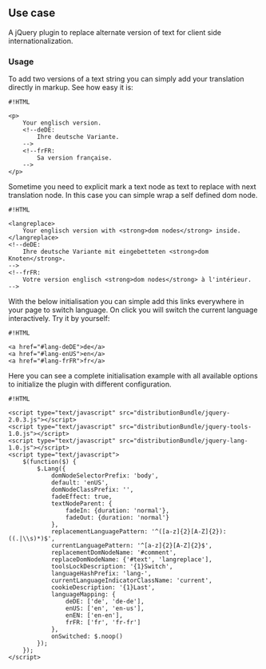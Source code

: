 <!-- region modline

vim: set tabstop=4 shiftwidth=4 expandtab:
vim: foldmethod=marker foldmarker=region,endregion:

endregion

region header

Copyright Torben Sickert 16.12.2012

License
   This library written by Torben Sickert stand under a creative commons
   naming 3.0 unported license.
   see http://creativecommons.org/licenses/by/3.0/deed.de

endregion -->

Use case<!--deDE:Einsatz--><!--frFR:Utilisier-->
------------------------------------------------

A jQuery plugin to replace alternate version of text for client side
internationalization.
<!--deDE:
    Ein jQuery-Plugin zum klientseitigem Ersetzten von verschiedenen
    Textversionen. Perfekt für die Internationalisierung Ihres Webprojekts.
-->
<!--frFR:
    Un plugin jQuery pour remplacer version alternative de texte pour le côté
    client l'internationalisation.
-->

### Usage<!--deDE:Verwendung--><!--frFR:Demande-->

To add two versions of a text string you can simply add your translation
directly in markup. See how easy it is:
<!--deDE:
    Um zwei Sprachversionen eines Text Knotens im Markup anzubieten müssen
    einfach nur per Kommentar alternative Versionen hinter dem zu übersetzenden
    String gesetzt werden.
-->
<!--frFR:
    Doit offrir deux versions linguistiques d'un nœud de texte dans la balise
    facile à traduire que par Commentez versions alternatives derrière le
    Chaîne à être réglé.
-->

<!--showExample-->

    #!HTML

    <p>
        Your englisch version.
        <!--deDE:
            Ihre deutsche Variante.
        -->
        <!--frFR:
            Sa version française.
        -->
    </p>

Sometime you need to explicit mark a text node as text to replace with next
translation node. In this case you can simple wrap a self defined dom node.
<!--deDE:
    Manchmal muss man Textknoten explizit als übersetzbar markieren, da sie
    beispielsweise selbst aus mehr als nur einem Knoten bestehen. In solchen
    Fällen kann einfach ein selbst definierter DOM-Knoten ummantelt werden.
-->
<!--frFR:
    Parfois, vous devez sélectionner explicitement les nœuds de texte comme
    traduisible, car ils Ainsi, même consister en plus d'un noeud. dans ce Cas
    peuvent être facilement enveloppé d'un noeud DOM auto-défini.
-->

<!--showExample-->

    #!HTML

    <langreplace>
        Your englisch version with <strong>dom nodes</strong> inside.
    </langreplace>
    <!--deDE:
        Ihre deutsche Variante mit eingebetteten <strong>dom Knoten</strong>.
    -->
    <!--frFR:
        Votre version englisch <strong>dom nodes</strong> à l'intérieur.
    -->

With the below initialisation you can simple add this links everywhere in your
page to switch language. On click you will switch the current language
interactively. Try it by yourself:
<!--deDE:
    Mit der oben aufgezeigten Konfiguration können Sie einfach folgenden Links
    an beliebiger Stelle im Markup plazieren. Beim Klicken auf die
    Sprach-Wechsel-Links wird die Sprache Ihrer Webseite entsprechend
    angepasst. Versuchen Sie selbst:
-->
<!--frFR:
    Avec la configuration ci-dessus, vous pouvez simplement identifié les liens
    suivants placer n'importe où dans le balisage. Lorsque vous cliquez sur l'
    Langue échange de liens est la langue de votre site en conséquence
    ajustée. Essayez par vous-même:
-->

<!--showExample-->

    #!HTML

    <a href="#lang-deDE">de</a>
    <a href="#lang-enUS">en</a>
    <a href="#lang-frFR">fr</a>

Here you can see a complete initialisation example with all available options
to initialize the plugin with different configuration.
<!--deDE:
    Hier können Sie ein Komplettbeispiel der Initialisierung sehen und alle
    verfügbaren Optionen betrachten, um das Plugin in verschiedenen
    Konfigurationen zu verwenden.
-->
<!--frFR:
    Ici vous pouvez voir toutes les options disponibles pour le plug-in
    différentes configurations pour initialiser.
-->

    #!HTML

    <script type="text/javascript" src="distributionBundle/jquery-2.0.3.js"></script>
    <script type="text/javascript" src="distributionBundle/jquery-tools-1.0.js"></script>
    <script type="text/javascript" src="distributionBundle/jquery-lang-1.0.js"></script>
    <script type="text/javascript">
        $(function($) {
            $.Lang({
                domNodeSelectorPrefix: 'body',
                default: 'enUS',
                domNodeClassPrefix: '',
                fadeEffect: true,
                textNodeParent: {
                    fadeIn: {duration: 'normal'},
                    fadeOut: {duration: 'normal'}
                },
                replacementLanguagePattern: '^([a-z]{2}[A-Z]{2}):((.|\\s)*)$',
                currentLanguagePattern: '^[a-z]{2}[A-Z]{2}$',
                replacementDomNodeName: '#comment',
                replaceDomNodeName: {'#text', 'langreplace'],
                toolsLockDescription: '{1}Switch',
                languageHashPrefix: 'lang-',
                currentLanguageIndicatorClassName: 'current',
                cookieDescription: '{1}Last',
                languageMapping: {
                    deDE: ['de', 'de-de'],
                    enUS: ['en', 'en-us'],
                    enEN: ['en-en'],
                    frFR: ['fr', 'fr-fr']
                },
                onSwitched: $.noop()
            });
        });
    </script>
